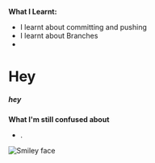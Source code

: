 
**What I Learnt:**
- I learnt about committing and pushing
- I learnt about Branches
-
# Hey
##### hey

**What I'm still confused about**
- .











![Smiley face](https://media0.giphy.com/media/qWkMlWfVXhAbyS1vFq/giphy.gif) 
